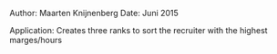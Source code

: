 Author: Maarten Knijnenberg
Date: Juni 2015

Application: Creates three ranks to sort the recruiter with the highest marges/hours